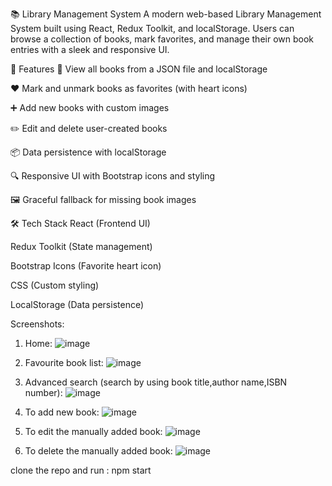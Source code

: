 📚 Library Management System
A modern web-based Library Management System built using React, Redux Toolkit, and localStorage. Users can browse a collection of books, mark favorites, and manage their own book entries with a sleek and responsive UI.

🚀 Features
📖 View all books from a JSON file and localStorage

❤️ Mark and unmark books as favorites (with heart icons)

➕ Add new books with custom images

✏️ Edit and delete user-created books

📦 Data persistence with localStorage

🔍 Responsive UI with Bootstrap icons and styling

🖼️ Graceful fallback for missing book images

🛠️ Tech Stack
React (Frontend UI)

Redux Toolkit (State management)

Bootstrap Icons (Favorite heart icon)

CSS (Custom styling)

LocalStorage (Data persistence)

Screenshots:

1) Home:
![image](https://github.com/user-attachments/assets/9517a205-9f38-48ad-802c-5c1dc0e9f976)

2) Favourite book list:
![image](https://github.com/user-attachments/assets/0443f24a-1bbf-4e16-9718-18dd98553a6c)

3) Advanced search (search by using book title,author name,ISBN number):
![image](https://github.com/user-attachments/assets/55558715-94bd-49f0-bfad-66dc43083b4f)

4) To add new book:
![image](https://github.com/user-attachments/assets/9a399381-79c4-4f45-b523-826a558620f5)

5) To edit the manually added book:
![image](https://github.com/user-attachments/assets/7ddc77ae-f189-4cd2-abb5-2c89b5c30d72)

6) To delete the manually added book:
![image](https://github.com/user-attachments/assets/3bbd42f1-00cc-495b-90c6-8a568b8ddb02)

clone the repo and run :
 npm start





